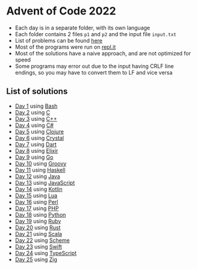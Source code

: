 # Advent of Code 2022

- Each day is in a separate folder, with its own language
- Each folder contains 2 files `p1` and `p2` and the input file `input.txt`
- List of problems can be found [here](https://adventofcode.com/2022/)
- Most of the programs were run on [repl.it](https://repl.it/)
- Most of the solutions have a naive approach, and are not optimized for speed
- Some programs may error out due to the input having CRLF line endings, so you may have to convert them to LF and vice versa

## List of solutions

- [Day 1](d01) using [Bash](https://www.gnu.org/software/bash/)
- [Day 2](d02) using [C](https://en.wikipedia.org/wiki/C_(programming_language))
- [Day 3](d03) using [C++](https://en.wikipedia.org/wiki/C%2B%2B)
- [Day 4](d04) using [C#](https://en.wikipedia.org/wiki/C_Sharp_(programming_language))
- [Day 5](d05) using [Clojure](https://clojure.org/)
- [Day 6](d06) using [Crystal](https://crystal-lang.org/)
- [Day 7](d07) using [Dart](https://dart.dev/)
- [Day 8](d08) using [Elixir](https://elixir-lang.org/)
- [Day 9](d09) using [Go](https://golang.org/)
- [Day 10](d10) using [Groovy](https://groovy-lang.org/)
- [Day 11](d11) using [Haskell](https://www.haskell.org/)
- [Day 12](d12) using [Java](https://www.java.com/)
- [Day 13](d13) using [JavaScript](https://developer.mozilla.org/en-US/docs/Web/JavaScript)
- [Day 14](d14) using [Kotlin](https://kotlinlang.org/)
- [Day 15](d15) using [Lua](https://www.lua.org/)
- [Day 16](d16) using [Perl](https://www.perl.org/)
- [Day 17](d17) using [PHP](https://www.php.net/)
- [Day 18](d18) using [Python](https://www.python.org/)
- [Day 19](d19) using [Ruby](https://www.ruby-lang.org/)
- [Day 20](d20) using [Rust](https://www.rust-lang.org/)
- [Day 21](d21) using [Scala](https://www.scala-lang.org/)
- [Day 22](d22) using [Scheme](https://en.wikipedia.org/wiki/Scheme_(programming_language))
- [Day 23](d23) using [Swift](https://swift.org/)
- [Day 24](d24) using [TypeScript](https://www.typescriptlang.org/)
- [Day 25](d25) using [Zig](https://ziglang.org/)
